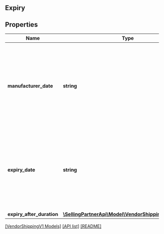 ## Expiry

## Properties

Name | Type | Description | Notes
------------ | ------------- | ------------- | -------------
**manufacturer_date** | **string** | Production, packaging or assembly date determined by the manufacturer. Its meaning is determined based on the trade item context. Must be in ISO 8601 format. | [optional]
**expiry_date** | **string** | The date that determines the limit of consumption or use of a product. Its meaning is determined based on the trade item context. Must be in ISO 8601 format. | [optional]
**expiry_after_duration** | [**\SellingPartnerApi\Model\VendorShippingV1\Duration**](Duration.md) |  | [optional]

[[VendorShippingV1 Models]](../) [[API list]](../../Api) [[README]](../../../README.md)
